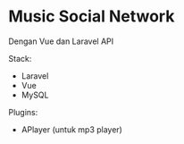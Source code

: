 # Music Social Network
Dengan Vue dan Laravel API

Stack:
- Laravel
- Vue
- MySQL

Plugins:
- APlayer (untuk mp3 player)
